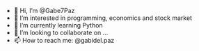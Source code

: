 - 👋 Hi, I’m @Gabe7Paz
- 👀 I’m interested in programming, economics and stock market
- 🌱 I’m currently learning Python
- 💞️ I’m looking to collaborate on ...
- 📫 How to reach me: @gabidel.paz

<!---
Gabe7Paz/Gabe7Paz is a ✨ special ✨ repository because its `README.md` (this file) appears on your GitHub profile.
You can click the Preview link to take a look at your changes.
--->
